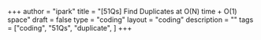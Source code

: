 +++
author = "ipark"
title = "[51Qs] Find Duplicates at O(N) time + O(1) space"
draft =  false
type = "coding"
layout = "coding"
description = ""
tags = ["coding", "51Qs", "duplicate", 
]
+++
<script src="https://gist.github.com/ipark-CS/9d59f18912bea4dfa3a7eb08a1bc4139.js"></script>
